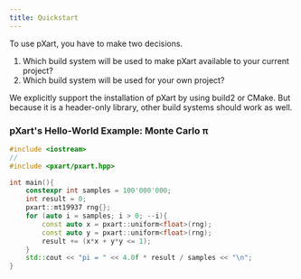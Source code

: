 ```yaml
---
title: Quickstart
---
```


To use pXart, you have to make two decisions.
1. Which build system will be used to make pXart available to your current project?
2. Which build system will be used for your own project?

We explicitly support the installation of pXart by using build2 or CMake.
But because it is a header-only library, other build systems should work as well.

### pXart's Hello-World Example: Monte Carlo π

```c++
#include <iostream>
//
#include <pxart/pxart.hpp>

int main(){
    constexpr int samples = 100'000'000;
    int result = 0;
    pxart::mt19937 rng{};
    for (auto i = samples; i > 0; --i){
        const auto x = pxart::uniform<float>(rng);
        const auto y = pxart::uniform<float>(rng);
        result += (x*x + y*y <= 1);
    }
    std::cout << "pi = " << 4.0f * result / samples << "\n";
}
```
